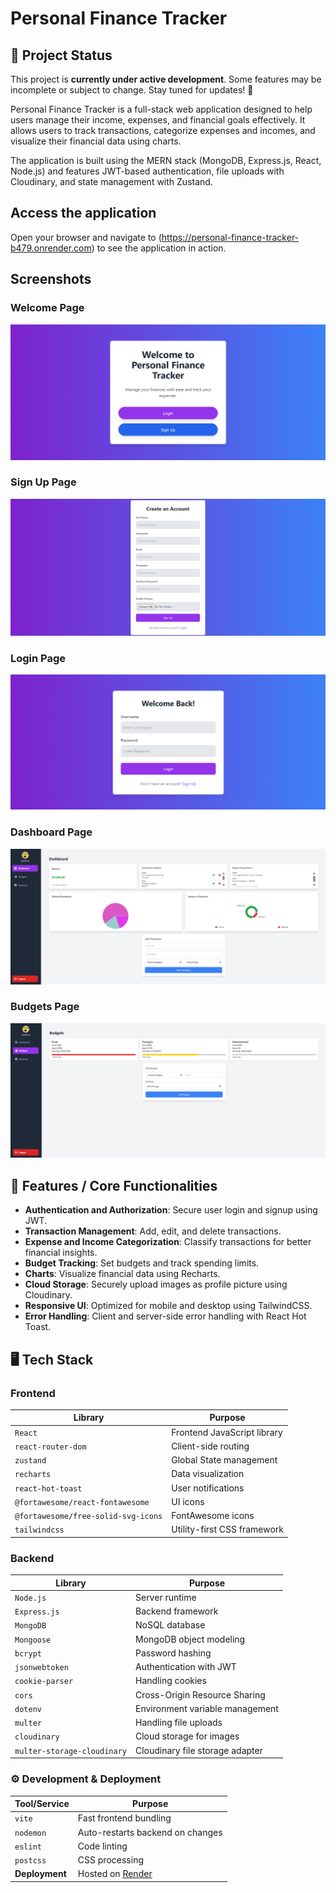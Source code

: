 # Personal Finance Tracker 

## 🚧 Project Status  

This project is **currently under active development**. Some features may be incomplete or subject to change. Stay tuned for updates! 🚀  

Personal Finance Tracker is a full-stack web application designed to help users manage their income, expenses, and financial goals effectively. It allows users to track transactions, categorize expenses and incomes, and visualize their financial data using charts.

The application is built using the MERN stack (MongoDB, Express.js, React, Node.js) and features JWT-based authentication, file uploads with Cloudinary, and state management with Zustand.

## Access the application

Open your browser and navigate to (https://personal-finance-tracker-b479.onrender.com) to see the application in action.

## Screenshots

### Welcome Page
![Welcome-Page](https://github.com/Shenkito/personal-finance-tracker/blob/main/app-screenshots/Welcome-Page.png?raw=true)

### Sign Up Page
![SignUp-Page](https://github.com/Shenkito/personal-finance-tracker/blob/main/app-screenshots/SignUp-Page.png?raw=true)

### Login Page
![Login-Page](https://github.com/Shenkito/personal-finance-tracker/blob/main/app-screenshots/Login-Page.png?raw=true)

### Dashboard Page
![Dashboard-Page](https://github.com/Shenkito/personal-finance-tracker/blob/main/app-screenshots/Dashboard-Page.png?raw=true)

### Budgets Page
![Budgets-Page](https://github.com/Shenkito/personal-finance-tracker/blob/main/app-screenshots/Budgets-Page.png?raw=true)

## 🌟 Features / Core Functionalities

- **Authentication and Authorization**: Secure user login and signup using JWT.
- **Transaction Management**: Add, edit, and delete transactions.
- **Expense and Income Categorization**: Classify transactions for better financial insights.
- **Budget Tracking**: Set budgets and track spending limits.
- **Charts**: Visualize financial data using Recharts.
- **Cloud Storage**: Securely upload images as profile picture using Cloudinary.
- **Responsive UI**: Optimized for mobile and desktop using TailwindCSS.
- **Error Handling**: Client and server-side error handling with React Hot Toast.

## 🖥️ Tech Stack  

### Frontend  
| Library | Purpose |
|---------|---------|
| `React` | Frontend JavaScript library |
| `react-router-dom` | Client-side routing |
| `zustand` | Global State management |
| `recharts` | Data visualization |
| `react-hot-toast` | User notifications |
| `@fortawesome/react-fontawesome` | UI icons |
| `@fortawesome/free-solid-svg-icons` | FontAwesome icons |
| `tailwindcss` | Utility-first CSS framework |

### Backend  
| Library | Purpose |
|---------|---------|
| `Node.js` | Server runtime |
| `Express.js` | Backend framework |
| `MongoDB` | NoSQL database |
| `Mongoose` | MongoDB object modeling |
| `bcrypt` | Password hashing |
| `jsonwebtoken` | Authentication with JWT |
| `cookie-parser` | Handling cookies |
| `cors` | Cross-Origin Resource Sharing |
| `dotenv` | Environment variable management |
| `multer` | Handling file uploads |
| `cloudinary` | Cloud storage for images |
| `multer-storage-cloudinary` | Cloudinary file storage adapter |

### ⚙️ Development & Deployment  
| Tool/Service | Purpose |
|--------------|---------|
| `vite` | Fast frontend bundling |
| `nodemon` | Auto-restarts backend on changes |
| `eslint` | Code linting |
| `postcss` | CSS processing |
| **Deployment** | Hosted on [Render](https://render.com/) |
